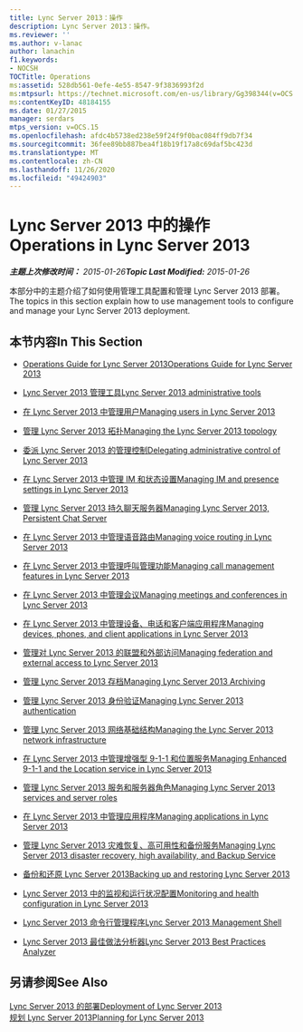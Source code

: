 ```yaml
---
title: Lync Server 2013：操作
description: Lync Server 2013：操作。
ms.reviewer: ''
ms.author: v-lanac
author: lanachin
f1.keywords:
- NOCSH
TOCTitle: Operations
ms:assetid: 528db561-0efe-4e55-8547-9f3836993f2d
ms:mtpsurl: https://technet.microsoft.com/en-us/library/Gg398344(v=OCS.15)
ms:contentKeyID: 48184155
ms.date: 01/27/2015
manager: serdars
mtps_version: v=OCS.15
ms.openlocfilehash: afdc4b5738ed238e59f24f9f0bac084ff9db7f34
ms.sourcegitcommit: 36fee89bb887bea4f18b19f17a8c69daf5bc423d
ms.translationtype: MT
ms.contentlocale: zh-CN
ms.lasthandoff: 11/26/2020
ms.locfileid: "49424903"
---
```

# <a name="operations-in-lync-server-2013"></a><span data-ttu-id="a920c-103">Lync Server 2013 中的操作</span><span class="sxs-lookup"><span data-stu-id="a920c-103">Operations in Lync Server 2013</span></span>

<div data-xmlns="http://www.w3.org/1999/xhtml">

<div class="topic" data-xmlns="http://www.w3.org/1999/xhtml" data-msxsl="urn:schemas-microsoft-com:xslt" data-cs="https://msdn.microsoft.com/">

<div data-asp="https://msdn2.microsoft.com/asp">



</div>

<div id="mainSection">

<div id="mainBody"><span data-ttu-id="a920c-104">

<span> </span></span><span class="sxs-lookup"><span data-stu-id="a920c-104">

<span> </span></span></span>

<span data-ttu-id="a920c-105">_**主题上次修改时间：** 2015-01-26_</span><span class="sxs-lookup"><span data-stu-id="a920c-105">_**Topic Last Modified:** 2015-01-26_</span></span>

<span data-ttu-id="a920c-106">本部分中的主题介绍了如何使用管理工具配置和管理 Lync Server 2013 部署。</span><span class="sxs-lookup"><span data-stu-id="a920c-106">The topics in this section explain how to use management tools to configure and manage your Lync Server 2013 deployment.</span></span>

<div>

## <a name="in-this-section"></a><span data-ttu-id="a920c-107">本节内容</span><span class="sxs-lookup"><span data-stu-id="a920c-107">In This Section</span></span>

  - [<span data-ttu-id="a920c-108">Operations Guide for Lync Server 2013</span><span class="sxs-lookup"><span data-stu-id="a920c-108">Operations Guide for Lync Server 2013</span></span>](lync-server-2013-operations-guide.md)

  - [<span data-ttu-id="a920c-109">Lync Server 2013 管理工具</span><span class="sxs-lookup"><span data-stu-id="a920c-109">Lync Server 2013 administrative tools</span></span>](lync-server-2013-lync-server-administrative-tools.md)

  - [<span data-ttu-id="a920c-110">在 Lync Server 2013 中管理用户</span><span class="sxs-lookup"><span data-stu-id="a920c-110">Managing users in Lync Server 2013</span></span>](lync-server-2013-managing-users-in-lync-server.md)

  - [<span data-ttu-id="a920c-111">管理 Lync Server 2013 拓扑</span><span class="sxs-lookup"><span data-stu-id="a920c-111">Managing the Lync Server 2013 topology</span></span>](lync-server-2013-managing-the-lync-server-topology.md)

  - [<span data-ttu-id="a920c-112">委派 Lync Server 2013 的管理控制</span><span class="sxs-lookup"><span data-stu-id="a920c-112">Delegating administrative control of Lync Server 2013</span></span>](lync-server-2013-delegating-administrative-control-of-lync-server.md)

  - [<span data-ttu-id="a920c-113">在 Lync Server 2013 中管理 IM 和状态设置</span><span class="sxs-lookup"><span data-stu-id="a920c-113">Managing IM and presence settings in Lync Server 2013</span></span>](lync-server-2013-managing-im-and-presence-settings.md)

  - [<span data-ttu-id="a920c-114">管理 Lync Server 2013 持久聊天服务器</span><span class="sxs-lookup"><span data-stu-id="a920c-114">Managing Lync Server 2013, Persistent Chat Server</span></span>](managing-lync-server-2013-persistent-chat-server.md)

  - [<span data-ttu-id="a920c-115">在 Lync Server 2013 中管理语音路由</span><span class="sxs-lookup"><span data-stu-id="a920c-115">Managing voice routing in Lync Server 2013</span></span>](lync-server-2013-managing-voice-routing.md)

  - [<span data-ttu-id="a920c-116">在 Lync Server 2013 中管理呼叫管理功能</span><span class="sxs-lookup"><span data-stu-id="a920c-116">Managing call management features in Lync Server 2013</span></span>](lync-server-2013-managing-call-management-features.md)

  - [<span data-ttu-id="a920c-117">在 Lync Server 2013 中管理会议</span><span class="sxs-lookup"><span data-stu-id="a920c-117">Managing meetings and conferences in Lync Server 2013</span></span>](lync-server-2013-managing-meetings-and-conferences.md)

  - [<span data-ttu-id="a920c-118">在 Lync Server 2013 中管理设备、电话和客户端应用程序</span><span class="sxs-lookup"><span data-stu-id="a920c-118">Managing devices, phones, and client applications in Lync Server 2013</span></span>](lync-server-2013-managing-devices-phones-and-client-applications.md)

  - [<span data-ttu-id="a920c-119">管理对 Lync Server 2013 的联盟和外部访问</span><span class="sxs-lookup"><span data-stu-id="a920c-119">Managing federation and external access to Lync Server 2013</span></span>](lync-server-2013-managing-federation-and-external-access-to-lync-server-2013.md)

  - [<span data-ttu-id="a920c-120">管理 Lync Server 2013 存档</span><span class="sxs-lookup"><span data-stu-id="a920c-120">Managing Lync Server 2013 Archiving</span></span>](lync-server-2013-managing-archiving.md)

  - [<span data-ttu-id="a920c-121">管理 Lync Server 2013 身份验证</span><span class="sxs-lookup"><span data-stu-id="a920c-121">Managing Lync Server 2013 authentication</span></span>](lync-server-2013-managing-lync-server-authentication.md)

  - [<span data-ttu-id="a920c-122">管理 Lync Server 2013 网络基础结构</span><span class="sxs-lookup"><span data-stu-id="a920c-122">Managing the Lync Server 2013 network infrastructure</span></span>](lync-server-2013-managing-the-lync-server-2013-network-infrastructure.md)

  - [<span data-ttu-id="a920c-123">在 Lync Server 2013 中管理增强型 9-1-1 和位置服务</span><span class="sxs-lookup"><span data-stu-id="a920c-123">Managing Enhanced 9-1-1 and the Location service in Lync Server 2013</span></span>](lync-server-2013-managing-enhanced-9-1-1-and-the-location-service.md)

  - [<span data-ttu-id="a920c-124">管理 Lync Server 2013 服务和服务器角色</span><span class="sxs-lookup"><span data-stu-id="a920c-124">Managing Lync Server 2013 services and server roles</span></span>](lync-server-2013-managing-lync-server-services-and-server-roles.md)

  - [<span data-ttu-id="a920c-125">在 Lync Server 2013 中管理应用程序</span><span class="sxs-lookup"><span data-stu-id="a920c-125">Managing applications in Lync Server 2013</span></span>](lync-server-2013-managing-applications.md)

  - [<span data-ttu-id="a920c-126">管理 Lync Server 2013 灾难恢复、高可用性和备份服务</span><span class="sxs-lookup"><span data-stu-id="a920c-126">Managing Lync Server 2013 disaster recovery, high availability, and Backup Service</span></span>](lync-server-2013-managing-lync-server-disaster-recovery-high-availability-and-backup-service.md)

  - [<span data-ttu-id="a920c-127">备份和还原 Lync Server 2013</span><span class="sxs-lookup"><span data-stu-id="a920c-127">Backing up and restoring Lync Server 2013</span></span>](lync-server-2013-backing-up-and-restoring-lync-server.md)

  - [<span data-ttu-id="a920c-128">Lync Server 2013 中的监视和运行状况配置</span><span class="sxs-lookup"><span data-stu-id="a920c-128">Monitoring and health configuration in Lync Server 2013</span></span>](lync-server-2013-monitoring-and-health-configuration.md)

  - [<span data-ttu-id="a920c-129">Lync Server 2013 命令行管理程序</span><span class="sxs-lookup"><span data-stu-id="a920c-129">Lync Server 2013 Management Shell</span></span>](lync-server-2013-lync-server-management-shell.md)

  - [<span data-ttu-id="a920c-130">Lync Server 2013 最佳做法分析器</span><span class="sxs-lookup"><span data-stu-id="a920c-130">Lync Server 2013 Best Practices Analyzer</span></span>](lync-server-2013-lync-server-best-practices-analyzer.md)

</div>

<div>

## <a name="see-also"></a><span data-ttu-id="a920c-131">另请参阅</span><span class="sxs-lookup"><span data-stu-id="a920c-131">See Also</span></span>


[<span data-ttu-id="a920c-132">Lync Server 2013 的部署</span><span class="sxs-lookup"><span data-stu-id="a920c-132">Deployment of Lync Server 2013</span></span>](lync-server-2013-deployment.md)  
[<span data-ttu-id="a920c-133">规划 Lync Server 2013</span><span class="sxs-lookup"><span data-stu-id="a920c-133">Planning for Lync Server 2013</span></span>](lync-server-2013-planning.md)  
  

<span data-ttu-id="a920c-134"></div>

</div>

<span> </span>

</div>

</div>

</span><span class="sxs-lookup"><span data-stu-id="a920c-134"></div>

</div>

<span> </span>

</div>

</div>

</span></span></div>


